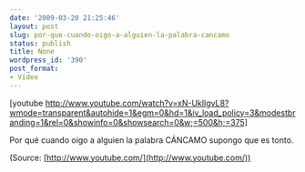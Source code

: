 ```yaml
---
date: '2009-03-20 21:25:46'
layout: post
slug: por-que-cuando-oigo-a-alguien-la-palabra-cancamo
status: publish
title: None
wordpress_id: '390'
post_format:
- Vídeo
---
```


[youtube http://www.youtube.com/watch?v=xN-UkIlgvL8?wmode=transparent&autohide=1&egm=0&hd=1&iv_load_policy=3&modestbranding=1&rel=0&showinfo=0&showsearch=0&w;=500&h;=375]


Por qué cuando oigo a alguien la palabra CÁNCAMO supongo que es tonto.

(Source: [http://www.youtube.com/](http://www.youtube.com/))

